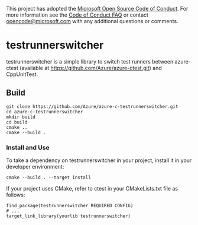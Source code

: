 This project has adopted the [Microsoft Open Source Code of Conduct](https://opensource.microsoft.com/codeofconduct/). For more information see the [Code of Conduct FAQ](https://opensource.microsoft.com/codeofconduct/faq/) or contact [opencode@microsoft.com](mailto:opencode@microsoft.com) with any additional questions or comments.

# testrunnerswitcher

testrunnerswitcher is a simple library to switch test runners between azure-ctest (available at https://github.com/Azure/azure-ctest.git) and CppUnitTest.

## Build

```
git clone https://github.com/Azure/azure-c-testrunnerswitcher.git
cd azure-c-testrunnerswitcher
mkdir build
cd build
cmake ..
cmake --build .
```

### Install and Use
To take a dependency on testrunnerswitcher in your project, install it in your developer environment:

```
cmake --build . --target install
```

If your project uses CMake, refer to ctest in your CMakeLists.txt file as follows:

```
find_package(testrunnerswitcher REQUIRED CONFIG)
# ...
target_link_library(yourlib testrunnerswitcher)
```
